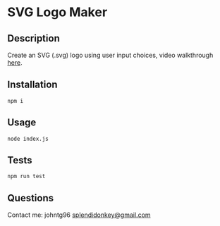 # SVG Logo Maker



## Description
Create an SVG (.svg) logo using user input choices,
video walkthrough [here](https://drive.google.com/file/d/1zDvL36Fd6hggQ61xKewNhFd92gKvBamt/view).

## Installation
```
npm i
```

## Usage
```
node index.js
```

## Tests
```
npm run test
```

## Questions
Contact me:
johntg96
splendidonkey@gmail.com

